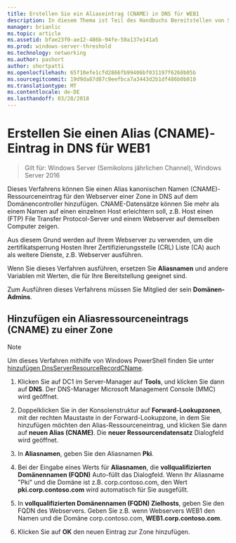 ```yaml
---
title: Erstellen Sie ein Aliaseintrag (CNAME) in DNS für WEB1
description: In diesem Thema ist Teil des Handbuchs Bereitstellen von Serverzertifikaten für 802.1 X kabelgebundenen und drahtlosen Bereitstellungen
manager: brianlic
ms.topic: article
ms.assetid: bfae23f0-ae12-486b-94fe-50a137e141a5
ms.prod: windows-server-threshold
ms.technology: networking
ms.author: pashort
author: shortpatti
ms.openlocfilehash: 65f10efe1cfd2866fb99406bf031197f6268b05b
ms.sourcegitcommit: 19d9da87d87c9eefbca7a3443d2b1df486b0b010
ms.translationtype: MT
ms.contentlocale: de-DE
ms.lasthandoff: 03/28/2018
---
```

# <a name="create-an-alias-cname-record-in-dns-for-web1"></a>Erstellen Sie einen Alias \(CNAME\)-Eintrag in DNS für WEB1

>Gilt für: Windows Server (Semikolons jährlichen Channel), Windows Server 2016

Dieses Verfahrens können Sie einen Alias kanonischen Namen \(CNAME\)-Ressourceneintrag für den Webserver einer Zone in DNS auf dem Domänencontroller hinzufügen. CNAME-Datensätze können Sie mehr als einem Namen auf einen einzelnen Host erleichtern soll, z.B. Host einen \(FTP\) File Transfer Protocol-Server und einem Webserver auf demselben Computer zeigen.   
  
Aus diesem Grund werden auf Ihrem Webserver zu verwenden, um die zertifikatsperrung Hosten Ihrer Zertifizierungsstelle \(CRL\) Liste \(CA\) auch als weitere Dienste, z.B. Webserver ausführen.  
  
Wenn Sie dieses Verfahren ausführen, ersetzen Sie **Aliasnamen** und andere Variablen mit Werten, die für Ihre Bereitstellung geeignet sind.  
  
Zum Ausführen dieses Verfahrens müssen Sie Mitglied der sein **Domänen-Admins**.  
  
## <a name="to-add-an-alias-cname-resource-record-to-a-zone"></a>Hinzufügen ein Aliasressourceneintrags \(CNAME\) zu einer Zone  
  
>[!NOTE]  
>Um dieses Verfahren mithilfe von Windows PowerShell finden Sie unter [hinzufügen DnsServerResourceRecordCName](https://technet.microsoft.com/library/jj649894(v=wps.630).aspx).  
  
1.  Klicken Sie auf DC1 im Server-Manager auf **Tools**, und klicken Sie dann auf **DNS**. Der DNS-Manager Microsoft Management Console (MMC) wird geöffnet.  
  
2.  Doppelklicken Sie in der Konsolenstruktur auf **Forward-Lookupzonen**, mit der rechten Maustaste in der Forward-Lookupzone, in dem Sie hinzufügen möchten den Alias-Ressourceneintrag, und klicken Sie dann auf **neuen Alias \(CNAME\)**. Die **neuer Ressourcendatensatz** Dialogfeld wird geöffnet.  
  
3.  In **Aliasnamen**, geben Sie den Aliasnamen **Pki**.  
  
4.  Bei der Eingabe eines Werts für **Aliasnamen**, die **vollqualifizierten Domänennamen \(FQDN\)** Auto-füllt das Dialogfeld. Wenn Ihr Aliasname "Pki" und die Domäne ist z.B. corp.contoso.com, den Wert **pki.corp.contoso.com** wird automatisch für Sie ausgefüllt.  
  
5.  In **vollqualifizierten Domänennamen \(FQDN\) Zielhosts**, geben Sie den FQDN des Webservers. Geben Sie z.B. wenn Webservers WEB1 den Namen und die Domäne corp.contoso.com, **WEB1.corp.contoso.com**.  
  
6.  Klicken Sie auf **OK** den neuen Eintrag zur Zone hinzufügen.  
  

